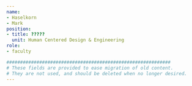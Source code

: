 ```yaml
---
name:
- Haselkorn
- Mark
position:
- title: ?????
  unit: Human Centered Design & Engineering
role:
- faculty

############################################################
# These fields are provided to ease migration of old content.
# They are not used, and should be deleted when no longer desired.
---
```

